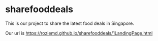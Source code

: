 # sharefooddeals
This is our project to share the latest food deals in Singapore.

Our url is https://roziemd.github.io/sharefooddeals/1LandingPage.html
